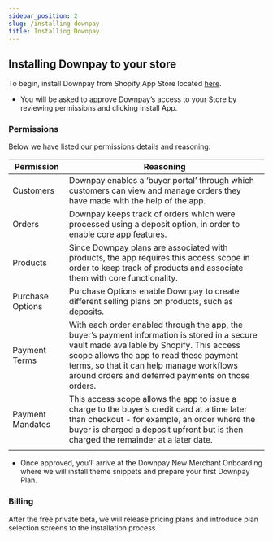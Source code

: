 ```yaml
---
sidebar_position: 2
slug: /installing-downpay
title: Installing Downpay
---
```


## Installing Downpay to your store

To begin, install Downpay from Shopify App Store located [here](http://test.com). 

- You will be asked to approve Downpay’s access to your Store by reviewing permissions and clicking Install App.

### Permissions

Below we have listed our permissions details and reasoning:

| Permission | Reasoning |
| --- | --- |
| Customers | Downpay enables a ‘buyer portal’ through which customers can view and manage orders they have made with the help of the app. |
| Orders | Downpay keeps track of orders which were processed using a deposit option, in order to enable core app features. |
| Products | Since Downpay plans are associated with products, the app requires this access scope in order to keep track of products and associate them with core functionality. |
| Purchase Options | Purchase Options enable Downpay to create different selling plans on products, such as deposits. |
| Payment Terms | With each order enabled through the app, the buyer’s payment information is stored in a secure vault made available by Shopify. This access scope allows the app to read these payment terms, so that it can help manage workflows around orders and deferred payments on those orders. |
| Payment Mandates | This access scope allows the app to issue a charge to the buyer’s credit card at a time later than checkout - for example, an order where the buyer is charged a deposit upfront but is then charged the remainder at a later date. |
|  |  |

- Once approved, you’ll arrive at the Downpay New Merchant Onboarding where we will install theme snippets and prepare your first Downpay Plan.

### Billing

After the free private beta, we will release pricing plans and introduce plan selection screens to the installation process.